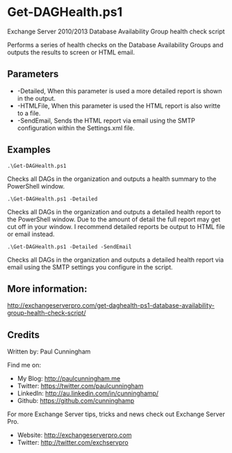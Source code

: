 # Get-DAGHealth.ps1
Exchange Server 2010/2013 Database Availability Group health check script

Performs a series of health checks on the Database Availability Groups
and outputs the results to screen or HTML email.

## Parameters

* -Detailed, When this parameter is used a more detailed report is shown in the output.
* -HTMLFile, When this parameter is used the HTML report is also writte to a file.
* -SendEmail, Sends the HTML report via email using the SMTP configuration within the Settings.xml file.

## Examples
```
.\Get-DAGHealth.ps1
```
Checks all DAGs in the organization and outputs a health summary to the PowerShell window.

```
.\Get-DAGHealth.ps1 -Detailed
```
Checks all DAGs in the organization and outputs a detailed health report to the PowerShell
window. Due to the amount of detail the full report may get cut off in your window. I recommend
detailed reports be output to HTML file or email instead.

```
.\Get-DAGHealth.ps1 -Detailed -SendEmail
```
Checks all DAGs in the organization and outputs a detailed health report via email using
the SMTP settings you configure in the script.

## More information:
http://exchangeserverpro.com/get-daghealth-ps1-database-availability-group-health-check-script/

## Credits
Written by: Paul Cunningham

Find me on:

* My Blog:	http://paulcunningham.me
* Twitter:	https://twitter.com/paulcunningham
* LinkedIn:	http://au.linkedin.com/in/cunninghamp/
* Github:	https://github.com/cunninghamp

For more Exchange Server tips, tricks and news check out Exchange Server Pro.

* Website:	http://exchangeserverpro.com
* Twitter:	http://twitter.com/exchservpro
